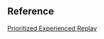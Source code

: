 

## Reference  

[Prioritized Experienced Replay](https://github.com/jaara/AI-blog/blob/master/Seaquest-DDQN-PER.py)